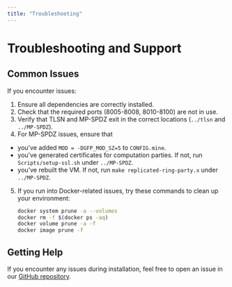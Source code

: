 ```yaml
---
title: "Troubleshooting"
---
```


# Troubleshooting and Support

## Common Issues
If you encounter issues:

1. Ensure all dependencies are correctly installed.
2. Check that the required ports (8005-8008, 8010-8100) are not in use.
3. Verify that TLSN and MP-SPDZ exit in the correct locations (`../tlsn` and `../MP-SPDZ`).
4. For MP-SPDZ issues, ensure that
  - you've added `MOD = -DGFP_MOD_SZ=5` to `CONFIG.mine`.
  - you've generated certificates for computation parties. If not, run `Scripts/setup-ssl.sh` under `../MP-SPDZ`.
  - you've rebuilt the VM. If not, run `make replicated-ring-party.x` under `../MP-SPDZ`.
5. If you run into Docker-related issues, try these commands to clean up your environment:
   ```bash
   docker system prune -a --volumes
   docker rm -f $(docker ps -aq)
   docker volume prune -a -f
   docker image prune -f
   ```

## Getting Help
If you encounter any issues during installation, feel free to open an issue in our [GitHub repository](https://github.com/ZKStats/mpc-demo-infra).

